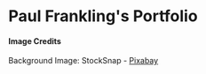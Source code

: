 # Paul Frankling's Portfolio

#### Image Credits

Background Image: StockSnap - [Pixabay](https://pixabay.com/photos/smartphone-mobile-notebook-notepad-925287/)